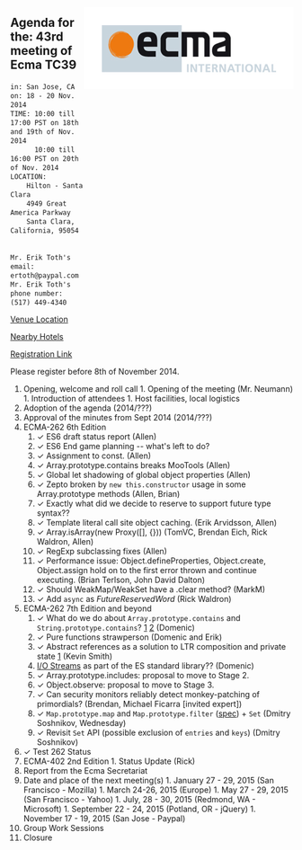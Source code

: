 <img src="../images/Ecma_RVB-003.jpg"
     align="right" alt="" />

## Agenda for the: 43rd meeting of Ecma TC39

    in: San Jose, CA
    on: 18 - 20 Nov. 2014
    TIME: 10:00 till 17:00 PST on 18th and 19th of Nov. 2014
          10:00 till 16:00 PST on 20th of Nov. 2014
    LOCATION:
        Hilton - Santa Clara
        4949 Great America Parkway
        Santa Clara, California, 95054


    Mr. Erik Toth's email: ertoth@paypal.com
    Mr. Erik Toth's phone number: (517) 449-4340

[Venue Location](https://www.google.com/maps/place/Hilton+Santa+Clara,+4949+Great+America+Pkwy,+Santa+Clara,+CA+95054/@37.402573,-121.976774,17z/data=!4m2!3m1!1s0x808fc9cedb6577cb:0xdcbbceebfc958cab)

[Nearby Hotels](https://www.google.com/maps/search/Hotels+Near+Hilton+Santa+Clara/@37.402573,-121.976774,15z/data=!3m1!4b1)

[Registration Link](https://ecma.doodle.com/4vzhs9yc9s3aywnp)

Please register before 8th of November 2014.

  1. Opening, welcome and roll call
    1. Opening of the meeting (Mr. Neumann)
    1. Introduction of attendees
    1. Host facilities, local logistics
  1. Adoption of the agenda (2014/???)
  1. Approval of the minutes from Sept 2014 (2014/???)
  1. ECMA-262 6th Edition
     1. ✓ ES6 draft status report (Allen)
     2. ✓ ES6 End game planning -- what's left to do?
     1. ✓ Assignment to const. (Allen)
     1. ✓ Array.prototype.contains breaks MooTools (Allen)
     1. ✓ Global let shadowing of global object properties (Allen)
     1. ✓ Zepto broken by `new this.constructor` usage in some Array.prototype methods (Allen, Brian)
     2. ✓ Exactly what did we decide to reserve to support future type syntax??
     1. ✓ Template literal call site object caching. (Erik Arvidsson, Allen)
     1. ✓ Array.isArray(new Proxy([], {})) (TomVC, Brendan Eich, Rick Waldron, Allen)
     2. ✓ RegExp subclassing fixes (Allen)
     1. ✓ Performance issue: Object.defineProperties, Object.create, Object.assign hold on to the first error thrown and continue executing. (Brian Terlson, John David Dalton)
     1. ✓ Should WeakMap/WeakSet have a .clear method? (MarkM)
     1. ✓ Add `async` as _FutureReservedWord_ (Rick Waldron)
  1. ECMA-262 7th Edition and beyond
     1. ✓ What do we do about `Array.prototype.contains` and `String.prototype.contains`? [1](https://esdiscuss.org/topic/having-a-non-enumerable-array-prototype-contains-may-not-be-web-compatible) [2](https://esdiscuss.org/topic/array-prototype-contains-solutions) (Domenic)
     1. ✓ Pure functions strawperson (Domenic and Erik)
     1. ✓ Abstract references as a solution to LTR composition and private state [1](https://github.com/zenparsing/es-abstract-refs) (Kevin Smith)
     1. [I/O Streams](https://streams.spec.whatwg.org/) as part of the ES standard library?? (Domenic)
     1. ✓ Array.prototype.includes: proposal to move to Stage 2.
     1. ✓ Object.observe: proposal to move to Stage 3.
     1. ✓ Can security monitors reliably detect monkey-patching of primordials? (Brendan, Michael Ficarra [invited expert])
     1. ✓ `Map.prototype.map` and `Map.prototype.filter` ([spec](https://gist.github.com/DmitrySoshnikov/a218700746b2d7a7d2c8)) + `Set` (Dmitry Soshnikov, Wednesday)
     1. ✓ Revisit `Set` API (possible exclusion of `entries` and `keys`) (Dmitry Soshnikov)
  1. ✓ Test 262 Status
  1. ECMA-402 2nd Edition
    1. Status Update (Rick)
  1. Report from the Ecma Secretariat
  1. Date and place of the next meeting(s)
    1. January 27 - 29, 2015 (San Francisco - Mozilla)
    1. March 24-26, 2015 (Europe)
    1. May 27 - 29, 2015 (San Francisco - Yahoo)
    1. July, 28 - 30, 2015 (Redmond, WA - Microsoft)
    1. September 22 - 24, 2015 (Potland, OR - jQuery)
    1. November 17 - 19, 2015 (San Jose - Paypal)
  1.  Group Work Sessions
  1.  Closure
